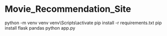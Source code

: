 # Movie_Recommendation_Site

python -m venv venv
venv\Scripts\activate
pip install -r requirements.txt
pip install flask pandas
python app.py

